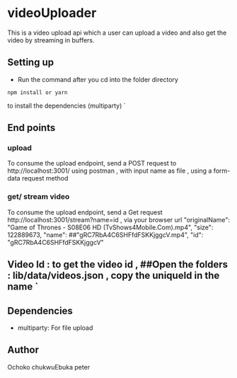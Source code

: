 # videoUploader
This is a video upload api which a user can upload a video and also get the video by streaming in buffers.

## Setting up
* Run the command after you cd into the folder directory

```
npm install or yarn 

```
to install the dependencies (multiparty)
`

## End points

### upload

To consume the upload endpoint, send a POST request to http://localhost:3001/ using postman , with input name as file , using a form-data request method

### get/ stream video

To consume the upload endpoint, send a Get request http://localhost:3001/stream?name=id , via your browser url 
        "originalName": "Game of Thrones - S08E06 HD (TvShows4Mobile.Com).mp4",
        "size": 122889673,
        "name": ##"gRC7RbA4C6SHFfdFSKKjggcV.mp4",
        "id": "gRC7RbA4C6SHFfdFSKKjggcV"
        
## Video Id : to get the video id , ##Open the folders : lib/data/videos.json ,  copy the uniqueId in the name  `
 
## Dependencies

* multiparty: For file upload

## Author
Ochoko  chukwuEbuka peter
